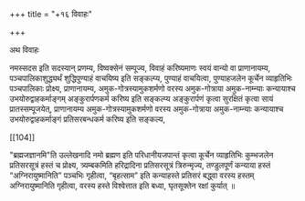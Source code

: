 +++
title = "+१६ विवाहः"

+++

अथ विवाहः

नमस्सदस इति सदस्यान् प्रणम्य, विष्वक्सेनं सम्पूज्य, विवाहं करिष्यमाणः स्वयं वान्यो वा प्राणानायम्य, पञ्चपालिकाशुद्ध्यर्थं शुद्धिपुण्याहं वाचयिष्य इति सङ्कल्प्य, पुण्याहं वाचयित्वा, पुण्याहजलेन कूर्चेन व्याहृतिभिः पञ्चपालिकाः प्रोक्ष्य, प्राणानायम्य, अमुक-गोत्रस्यामुकशर्मणो वरस्य अमुक-गोत्राया अमुक-नाम्न्याः कन्यायाश्च उभयोरुद्वाहकर्माङ्गम् अङ्कुरार्पणकर्म करिष्य इति सङ्कल्प्य अङ्कुरार्पणं कृत्वा सुरक्षितं कृत्वा सायं प्रातस्सम्पूजयेत्, प्राणानायम्य अमुक-गोत्रस्यामुकशर्मणो वरस्य अमुक-गोत्राया अमुक-नाम्न्याः कन्यायाश्च उभयोरुद्वाहकर्माङ्गं प्रतिसरबन्धकर्म करिष्य इति सङ्कल्य,

[[104]]

"ब्रह्मजज्ञानमि"ति उल्लेखनादि नमो ब्रह्मण इति परिधानीयजपान्तं कृत्वा कूर्चेन व्याहृतिभिः कुम्भजलेन प्रतिसरसूत्रं हस्तं च प्रोक्ष्य, त्र्यम्बकमिति हरिद्रादिना प्रतिसरसूत्रं त्रिरुन्मृज्य, तण्डुलपूर्णं कन्याया हस्तं “अग्निरायुष्मानिति” पञ्चभिः गृहीत्वा, “बृहत्साम” इति कन्याहस्ते प्रतिसरं बद्ध्वा वरस्य हस्तम् अग्निरायुष्मानिति गृहीत्वा, वरस्य हस्ते विश्वेत्तात इति बध्वा, घृतसूक्तेन रक्षां कुर्यात् ॥
